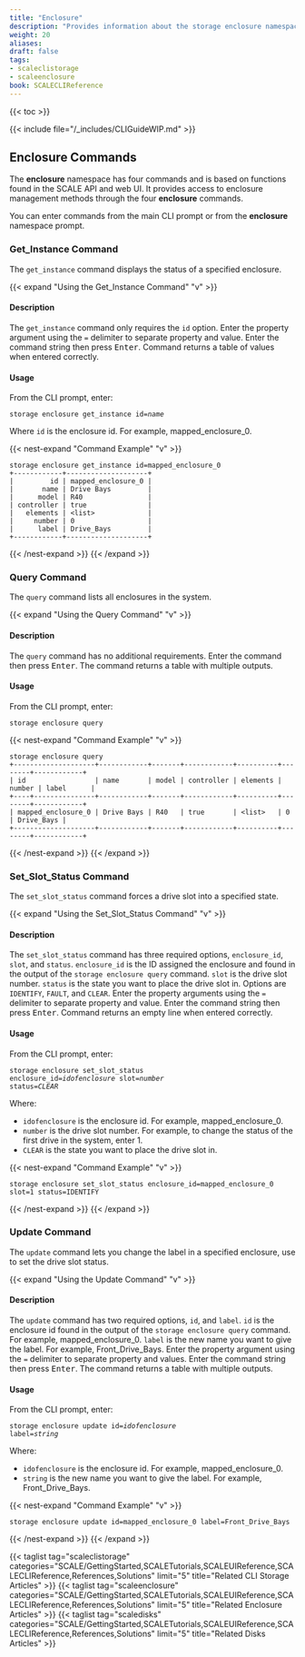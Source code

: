 ```yaml
---
title: "Enclosure"
description: "Provides information about the storage enclosure namespace in the TrueNAS CLI. Includes command syntax and common commands."
weight: 20
aliases:
draft: false
tags:
- scaleclistorage
- scaleenclosure
book: SCALECLIReference
---
```


{{< toc >}}

{{< include file="/_includes/CLIGuideWIP.md" >}}

## Enclosure Commands

The **enclosure** namespace has four commands and is based on functions found in the SCALE API and web UI. 
It provides access to enclosure management methods through the four **enclosure** commands. 

You can enter commands from the main CLI prompt or from the **enclosure** namespace prompt.

### Get_Instance Command

The `get_instance` command displays the status of a specified enclosure.

{{< expand "Using the Get_Instance Command" "v" >}}
#### Description
The `get_instance` command only requires the `id` option. 
Enter the property argument using the `=` delimiter to separate property and value.
Enter the command string then press <kbd>Enter</kbd>.
Command returns a table of values when entered correctly.

#### Usage
From the CLI prompt, enter:

<code>storage enclosure get_instance id=<i>name</i></code>

Where `id` is the enclosure id. For example, mapped_enclosure_0.

{{< nest-expand "Command Example" "v" >}}
```
storage enclosure get_instance id=mapped_enclosure_0
+------------+--------------------+
|         id | mapped_enclosure_0 |
|       name | Drive Bays         |
|      model | R40                |
| controller | true               |
|   elements | <list>             |
|     number | 0                  |
|      label | Drive_Bays         |
+------------+--------------------+
```
{{< /nest-expand >}}
{{< /expand >}}

### Query Command

The `query` command lists all enclosures in the system.

{{< expand "Using the Query Command" "v" >}}
#### Description
The `query` command has no additional requirements. 
Enter the command then press <kbd>Enter</kbd>.
The command returns a table with multiple outputs.

#### Usage
From the CLI prompt, enter:

`storage enclosure query`

{{< nest-expand "Command Example" "v" >}}
```
storage enclosure query
+--------------------+------------+-------+------------+----------+--------+------------+
| id                 | name       | model | controller | elements | number | label      |
+----+---------------+------------+-------+------------+----------+--------+------------+
| mapped_enclosure_0 | Drive Bays | R40   | true       | <list>   | 0      | Drive_Bays |
+--------------------+------------+-------+------------+----------+--------+------------+
```
{{< /nest-expand >}}
{{< /expand >}}

### Set_Slot_Status Command

The `set_slot_status` command forces a drive slot into a specified state. 

{{< expand "Using the Set_Slot_Status Command" "v" >}}
#### Description
The `set_slot_status` command has three required options, `enclosure_id`, `slot`, and `status`. 
`enclosure_id` is the ID assigned the enclosure and found in the output of the `storage enclosure query` command.
`slot` is the drive slot number.
`status` is the state you want to place the drive slot in. Options are `IDENTIFY`, `FAULT`, and `CLEAR`.
Enter the property arguments using the `=` delimiter to separate property and value.
Enter the command string then press <kbd>Enter</kbd>.
Command returns an empty line when entered correctly.

#### Usage
From the CLI prompt, enter:

<code>storage enclosure set_slot_status enclosure_id=<i>idofenclosure</i> slot=<i>number</i> status=<i>CLEAR</i></code>

Where:
* `idofenclosure` is the enclosure id. For example, mapped_enclosure_0.
* `number` is the drive slot number. For example, to change the status of the first drive in the system, enter 1.
* `CLEAR` is the state you want to place the drive slot in.

{{< nest-expand "Command Example" "v" >}}
```
storage enclosure set_slot_status enclosure_id=mapped_enclosure_0 slot=1 status=IDENTIFY

```
{{< /nest-expand >}}
{{< /expand >}}

### Update Command

The `update` command lets you change the label in a specified enclosure, use to set the drive slot status. 

{{< expand "Using the Update Command" "v" >}}
#### Description
The `update` command has two required options, `id`, and `label`. 
`id` is the enclosure id found in the output of the `storage enclosure query` command. For example, mapped_enclosure_0.
`label` is the new name you want to give the label. For example, Front_Drive_Bays.
Enter the property argument using the `=` delimiter to separate property and values.
Enter the command string then press <kbd>Enter</kbd>.
The command returns a table with multiple outputs.

#### Usage
From the CLI prompt, enter:

<code>storage enclosure update id=<i>idofenclosure</i> label=<i>string</i></code>

Where:
* `idofenclosure` is the enclosure id. For example, mapped_enclosure_0.
* `string` is the new name you want to give the label. For example, Front_Drive_Bays.

{{< nest-expand "Command Example" "v" >}}
```
storage enclosure update id=mapped_enclosure_0 label=Front_Drive_Bays
```
{{< /nest-expand >}}
{{< /expand >}}

{{< taglist tag="scaleclistorage" categories="SCALE/GettingStarted,SCALETutorials,SCALEUIReference,SCALECLIReference,References,Solutions" limit="5" title="Related CLI Storage Articles" >}}
{{< taglist tag="scaleenclosure" categories="SCALE/GettingStarted,SCALETutorials,SCALEUIReference,SCALECLIReference,References,Solutions" limit="5" title="Related Enclosure Articles" >}}
{{< taglist tag="scaledisks" categories="SCALE/GettingStarted,SCALETutorials,SCALEUIReference,SCALECLIReference,References,Solutions" limit="5" title="Related Disks Articles" >}}
